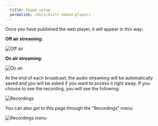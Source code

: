 ```yaml
---
  title: Skype setup
  permalink: /docs/mixlr-embed-player/
---
```

Once you have published the web player, it will appear in this way:

**Off air streaming:**

![Off air](../images/mixlr-pics/mixlr-7.png)


**On air streaming:**

![On air](../images/mixlr-pics/mixlr-8.png)

At the end of each broadcast, the audio streaming will be automatically saved and you will be asked if you want to access it right away.
If you choose to see the recording, you will see the following:

![Recordings](../images/mixlr-pics/mixlr-9.png)

You can also get to this page through the "Recordings" menu.


![Recordings menu](../images/mixlr-pics/mixlr-10.png)

